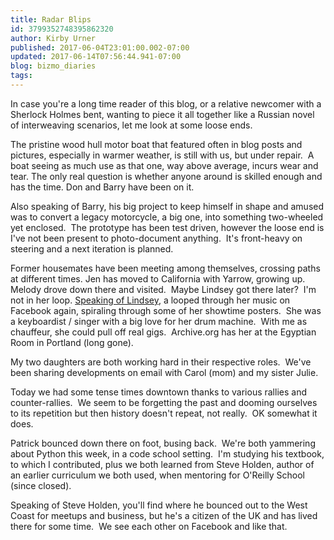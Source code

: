 ```yaml
---
title: Radar Blips
id: 3799352748395862320
author: Kirby Urner
published: 2017-06-04T23:01:00.002-07:00
updated: 2017-06-14T07:56:44.941-07:00
blog: bizmo_diaries
tags: 
---
```


In case you're a long time reader of this blog, or a relative newcomer with a Sherlock Holmes bent, wanting to piece it all together like a Russian novel of interweaving scenarios, let me look at some loose ends.

The pristine wood hull motor boat that featured often in blog posts and pictures, especially in warmer weather, is still with us, but under repair.  A boat seeing as much use as that one, way above average, incurs wear and tear. The only real question is whether anyone around is skilled enough and has the time. Don and Barry have been on it.

Also speaking of Barry, his big project to keep himself in shape and amused was to convert a legacy motorcycle, a big one, into something two-wheeled yet enclosed.  The prototype has been test driven, however the loose end is I've not been present to photo-document anything.  It's front-heavy on steering and a next iteration is planned.

Former housemates have been meeting among themselves, crossing paths at different times. Jen has moved to California with Yarrow, growing up.  Melody drove down there and visited.  Maybe Lindsey got there later?  I'm not in her loop.
[](http://mybizmo.blogspot.com/2017/06/wonder-woman-movie-review.html)
[Speaking of Lindsey](http://mybizmo.blogspot.com/2017/06/wonder-woman-movie-review.html), a looped through her music on Facebook again, spiraling through some of her showtime posters.  She was a keyboardist / singer with a big love for her drum machine.  With me as chauffeur, she could pull off real gigs.  Archive.org has her at the Egyptian Room in Portland (long gone).

My two daughters are both working hard in their respective roles.  We've been sharing developments on email with Carol (mom) and my sister Julie.

Today we had some tense times downtown thanks to various rallies and counter-rallies.  We seem to be forgetting the past and dooming ourselves to its repetition but then history doesn't repeat, not really.  OK somewhat it does.

Patrick bounced down there on foot, busing back.  We're both yammering about Python this week, in a code school setting.  I'm studying his textbook, to which I contributed, plus we both learned from Steve Holden, author of an earlier curriculum we both used, when mentoring for O'Reilly School (since closed).

Speaking of Steve Holden, you'll find where he bounced out to the West Coast for meetups and business, but he's a citizen of the UK and has lived there for some time.  We see each other on Facebook and like that.